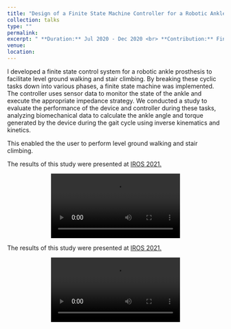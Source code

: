 ```yaml
---
title: "Design of a Finite State Machine Controller for a Robotic Ankle Prosthesis."
collection: talks
type: ""
permalink: 
excerpt: " **Duration:** Jul 2020 - Dec 2020 <br> **Contribution:** Finite State Control, Control theory, Biomechanics analysis, Setting up a real-time control system and Design of Experiment." 
venue:  
location: 
---
```



I developed a finite state control system for a robotic ankle prosthesis to facilitate level ground walking and stair climbing. By breaking these cyclic tasks down into various phases, a finite state machine was implemented. The controller uses sensor data to monitor the state of the ankle and execute the appropriate impedance strategy. We conducted a study to evaluate the performance of the device and controller during these tasks, analyzing biomechanical data to calculate the ankle angle and torque generated by the device during the gait cycle using inverse kinematics and kinetics.

This enabled the the user to perform level ground walking and stair climbing. 

The results of this study were presented at [IROS 2021.](https://cshah96.github.io/ChinmayShah.github.io//publications/1-Paper.md/)

<div align="center">
<video controls>
  <source src="http://cshah96.github.io/ChinmayShah.github.io/images/IROS_FINAL_VIDEO.mp4" type="video/mp4">
  Your browser does not support the video tag.
</video>
</div>








The results of this study were presented at [IROS 2021.](https://cshah96.github.io/ChinmayShah.github.io//publications/1-Paper.md/)

<div align="center">
<video controls>
  <source src="http://cshah96.github.io/ChinmayShah.github.io/images/IROS_FINAL_VIDEO.mp4" type="video/mp4">
  Your browser does not support the video tag.
</video>
</div>